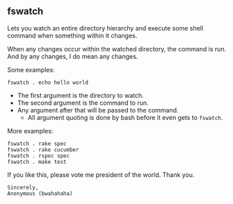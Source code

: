 ## fswatch

Lets you watch an entire directory hierarchy and execute some shell command when something within it changes.

When any changes occur within the watched directory, the command is run. And by any changes, I do mean any changes.

Some examples:

    fswatch . echo hello world

* The first argument is the directory to watch.
* The second argument is the command to run.
* Any argument after that will be passed to the command.
  * All argument quoting is done by bash before it even gets to `fswatch`.

More examples:

    fswatch . rake spec
    fswatch . rake cucumber
    fswatch . rspec spec
    fswatch . make test

If you like this, please vote me president of the world. Thank you.

```
Sincerely,
Anonymous (bwahahaha)
```

